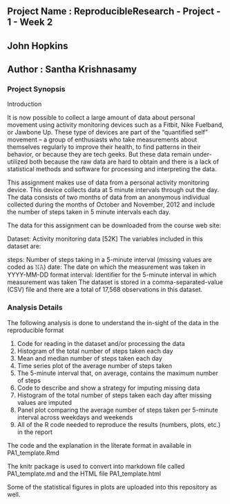 ## Project Name : ReproducibleResearch - Project - 1 - Week 2
## John Hopkins
## Author : Santha Krishnasamy


### Project Synopsis
Introduction

It is now possible to collect a large amount of data about personal movement using activity monitoring devices such as a Fitbit, Nike Fuelband, or Jawbone Up. These type of devices are part of the “quantified self” movement – a group of enthusiasts who take measurements about themselves regularly to improve their health, to find patterns in their behavior, or because they are tech geeks. But these data remain under-utilized both because the raw data are hard to obtain and there is a lack of statistical methods and software for processing and interpreting the data.

This assignment makes use of data from a personal activity monitoring device. This device collects data at 5 minute intervals through out the day. The data consists of two months of data from an anonymous individual collected during the months of October and November, 2012 and include the number of steps taken in 5 minute intervals each day.

The data for this assignment can be downloaded from the course web site:

Dataset: Activity monitoring data [52K]
The variables included in this dataset are:

steps: Number of steps taking in a 5-minute interval (missing values are coded as 𝙽𝙰)
date: The date on which the measurement was taken in YYYY-MM-DD format
interval: Identifier for the 5-minute interval in which measurement was taken
The dataset is stored in a comma-separated-value (CSV) file and there are a total of 17,568 observations in this dataset.

### Analysis Details

The following analysis is done to understand the in-sight of the data in the reproducible format
1. Code for reading in the dataset and/or processing the data
2. Histogram of the total number of steps taken each day
3. Mean and median number of steps taken each day
4. Time series plot of the average number of steps taken
5. The 5-minute interval that, on average, contains the maximum number of steps
6. Code to describe and show a strategy for imputing missing data
6. Histogram of the total number of steps taken each day after missing values are imputed
7. Panel plot comparing the average number of steps taken per 5-minute interval across weekdays and weekends
8. All of the R code needed to reproduce the results (numbers, plots, etc.) in the report

The code and the explanation in the literate format in available in PA1_template.Rmd

The knitr package is used to convert into markdown file called PA1_template.md and the HTML file PA1_template.html

Some of the statistical figures in plots are uploaded into this repository as well.
